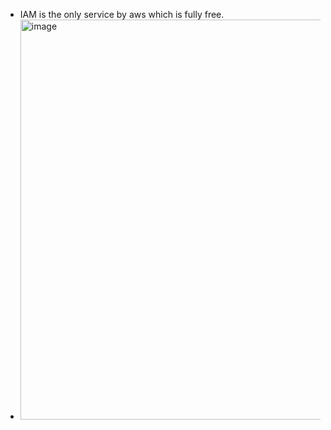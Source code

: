- IAM is the only service by aws which is fully free.
- <img width="1351" height="640" alt="image" src="https://github.com/user-attachments/assets/f0576b82-78c9-444b-a5e3-6d733322ca46" />
